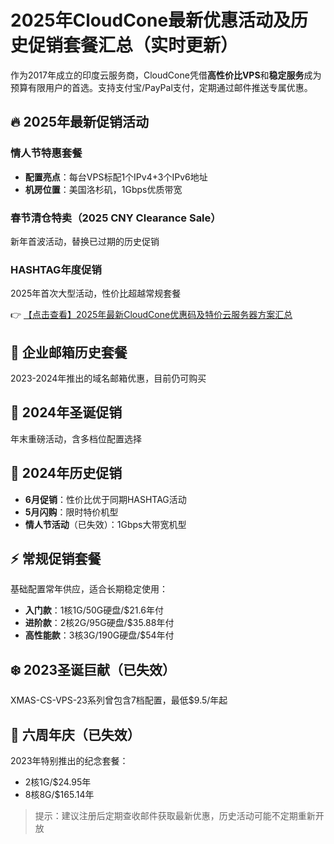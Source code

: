 # 2025年CloudCone最新优惠活动及历史促销套餐汇总（实时更新）

作为2017年成立的印度云服务商，CloudCone凭借**高性价比VPS**和**稳定服务**成为预算有限用户的首选。支持支付宝/PayPal支付，定期通过邮件推送专属优惠。

## 🔥 2025年最新促销活动

### 情人节特惠套餐
- **配置亮点**：每台VPS标配1个IPv4+3个IPv6地址
- **机房位置**：美国洛杉矶，1Gbps优质带宽

### 春节清仓特卖（2025 CNY Clearance Sale）
新年首波活动，替换已过期的历史促销

### HASHTAG年度促销
2025年首次大型活动，性价比超越常规套餐

👉 [【点击查看】2025年最新CloudCone优惠码及特价云服务器方案汇总](https://bit.ly/Cloudcone)

## 📧 企业邮箱历史套餐
2023-2024年推出的域名邮箱优惠，目前仍可购买

## 🎄 2024年圣诞促销
年末重磅活动，含多档位配置选择

## 📅 2024年历史促销
- **6月促销**：性价比优于同期HASHTAG活动
- **5月闪购**：限时特价机型
- **情人节活动**（已失效）：1Gbps大带宽机型

## ⚡ 常规促销套餐
基础配置常年供应，适合长期稳定使用：
- **入门款**：1核1G/50G硬盘/$21.6年付
- **进阶款**：2核2G/95G硬盘/$35.88年付
- **高性能款**：3核3G/190G硬盘/$54年付

## ❄️ 2023圣诞巨献（已失效）
XMAS-CS-VPS-23系列曾包含7档配置，最低$9.5/年起

## 🎂 六周年庆（已失效）
2023年特别推出的纪念套餐：
- 2核1G/$24.95年
- 8核8G/$165.14年

> 提示：建议注册后定期查收邮件获取最新优惠，历史活动可能不定期重新开放